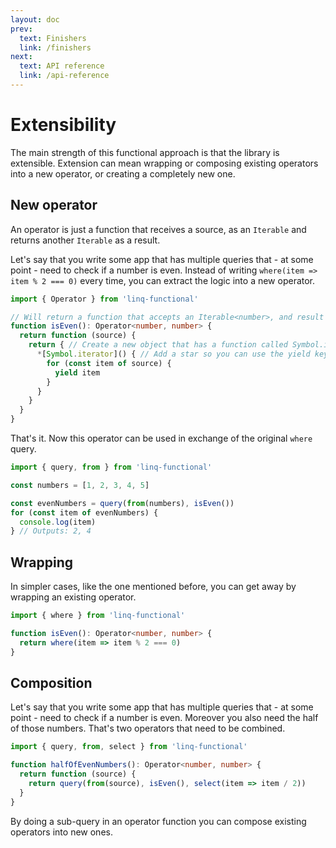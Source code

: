 ```yaml
---
layout: doc
prev:
  text: Finishers
  link: /finishers
next:
  text: API reference
  link: /api-reference
---
```


# Extensibility

The main strength of this functional approach is that the library is extensible. Extension can mean wrapping or composing existing operators into a new operator, or creating a completely new one.

## New operator

An operator is just a function that receives a source, as an `Iterable` and returns another `Iterable` as a result.

Let's say that you write some app that has multiple queries that - at some point - need to check if a number is even. Instead of writing `where(item => item % 2 === 0)` every time, you can extract the logic into a new operator.

```ts
import { Operator } from 'linq-functional'

// Will return a function that accepts an Iterable<number>, and result in an Iterable<number>
function isEven(): Operator<number, number> {
  return function (source) {
    return { // Create a new object that has a function called Symbol.iterator, so it implements the `Iterable` interface.
      *[Symbol.iterator]() { // Add a star so you can use the yield keyword
        for (const item of source) {
          yield item
        }
      }
    }
  }
}
```

That's it. Now this operator can be used in exchange of the original `where` query.

```ts
import { query, from } from 'linq-functional'

const numbers = [1, 2, 3, 4, 5]

const evenNumbers = query(from(numbers), isEven())
for (const item of evenNumbers) {
  console.log(item)
} // Outputs: 2, 4
```

## Wrapping

In simpler cases, like the one mentioned before, you can get away by wrapping an existing operator.

```ts
import { where } from 'linq-functional'

function isEven(): Operator<number, number> {
  return where(item => item % 2 === 0)
}
```

## Composition

Let's say that you write some app that has multiple queries that - at some point - need to check if a number is even. Moreover you also need the half of those numbers. That's two operators that need to be combined.

```ts
import { query, from, select } from 'linq-functional'

function halfOfEvenNumbers(): Operator<number, number> {
  return function (source) {
    return query(from(source), isEven(), select(item => item / 2))
  }
}
```

By doing a sub-query in an operator function you can compose existing operators into new ones.
